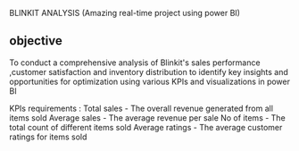 BLINKIT ANALYSIS (Amazing real-time project using power BI)
## objective
To conduct a comprehensive analysis of Blinkit's sales performance ,customer satisfaction and inventory distribution to identify key insights
and opportunities for optimization
using various KPIs and visualizations in power BI

KPIs requirements :
Total sales - The overall revenue generated from all items sold
Average sales - The average revenue per sale
No of items - The total count of different items sold
Average ratings - The average customer ratings for items sold
